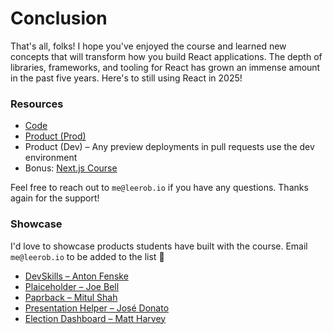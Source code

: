 # Conclusion

That's all, folks! I hope you've enjoyed the course and learned new concepts that will transform how you build React applications. The depth of libraries, frameworks, and tooling for React has grown an immense amount in the past five years. Here's to still using React in 2025!

### Resources

- [Code](https://github.com/leerob/fastfeedback)
- [Product (Prod)](https://fastfeedback.io/)
- Product (Dev) – Any preview deployments in pull requests use the dev environment
- Bonus: [Next.js Course](https://www.youtube.com/playlist?list=PL6bwFJ82M6FXjyBTVi6WSCWin8q_g_8RR)

Feel free to reach out to `me@leerob.io` if you have any questions. Thanks again for the support!

### Showcase

I'd love to showcase products students have built with the course. Email `me@leerob.io` to be added to the list 🎉

- [DevSkills – Anton Fenske](https://devskills.co/)
- [Plaiceholder – Joe Bell](https://plaiceholder.co/)
- [Paprback – Mitul Shah](https://alpha.paprback.co)
- [Presentation Helper – José Donato](https://presentation-helper.vercel.app/)
- [Election Dashboard – Matt Harvey](https://t.co/TgfQl3xjDT?amp=1)
